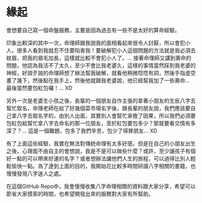 # 緣起

會想要自己寫一個命盤服務，主要是因為過去有一些不是太好的算命經驗。

印象比較深的其中一次，命理師跟我說我的面相看起來很令人討厭，所以會犯小人，很多人看到我就忍不住要陷害我！要破解犯小人這個問題的方法就是我必須去紋眉，把我的眉毛加長，這樣就比較不會犯小人了。... 接著命理師又講到壽命的問題，他認為我活不了太久，至少不會比我老婆久，這樣的事情當然踩到我老婆的神經，好說歹說的命理師想了辦法幫我破解，就看他稍微唸唸有詞，然後手指虛空畫了幾下，然後點在我手上，然後他就跟我老婆說，他已經幫我加了一些壽命... 最後當然要包紅包囉！... XD

另外一次是老婆生小孩之後，長輩的一個朋友自作主張的拿著小朋友的生辰八字去幫忙取名，命理老師在給了好幾個菜市場名字後，跟長輩的朋友說，我們應該要自己拿八字去取名字的，由別人出面，其實別人會幫忙承擔了因果，所以我們必須要包紅包給幫忙拿八字去命名的那一位朋友，至於紅包要包多少？那就要看交情有多深了？... 這是一個難題，包多了我們辛苦，包少了得罪朋友... XD

有了上面這些經驗，我實在無法對傳統命理有太多好感。但是在自己的小朋友出生之後，心理面不由自主的會想說，我是不是可以做些什麼？或許，至少讓孩子有個好一點的可以帶來好運的名字？或者想辦法讓他們人生的旅程，可以過得比別人輕鬆愉快一點。為了達到上面的目的，我開始花比較多時間研讀八字相關的書籍，也慢慢發現八字迷人之處。

在這個GitHub Repo中，我會慢慢收集八字命理相關的資料跟大家分享，希望可以節省大家摸索的時間，也希望開發出來的服務對大家有所幫助。
